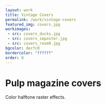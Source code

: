 ```yaml
---
layout: work
title: Vintage Covers
permalink: /work/vintage-covers
featured_img: covers.jpg
workimages:
 - src: covers_ducks.jpg
 - src: covers_imposter.jpg
 - src: covers_room9.jpg
bgcolor: decfc0
bordercolor: "ffffff"
order: 8
---
```


# Pulp magazine covers

Color halftone raster effects. 